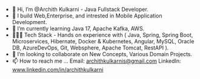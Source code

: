 - 👋 Hi, I’m @Archith Kulkarni - Java Fullstack Developer.
- 👀 I build Web,Enterprise, and intrested in Mobile Application Development.
- 🌱 I’m currently learning Java 17, Apache Kafka, AWS.
- 👨🏻‍💻 Tech Stack - Hands on experience with ( Java, Spring, Spring Boot, Microservices, Hibernate, Docker & Kubernetes, Angular, MySQL, Oracle DB, AzureDevOps, Git, Websphere, 
                   Apache Tomcat, RestAPI ).
- 💞️ I’m looking to collaborate on New Concepts, Various Domain Projects.
- 📫 How to reach me ... 
Email: archithkulkarnis@gmail.com
LinkedIn: www.linkedin.com/in/archithkulkarni

